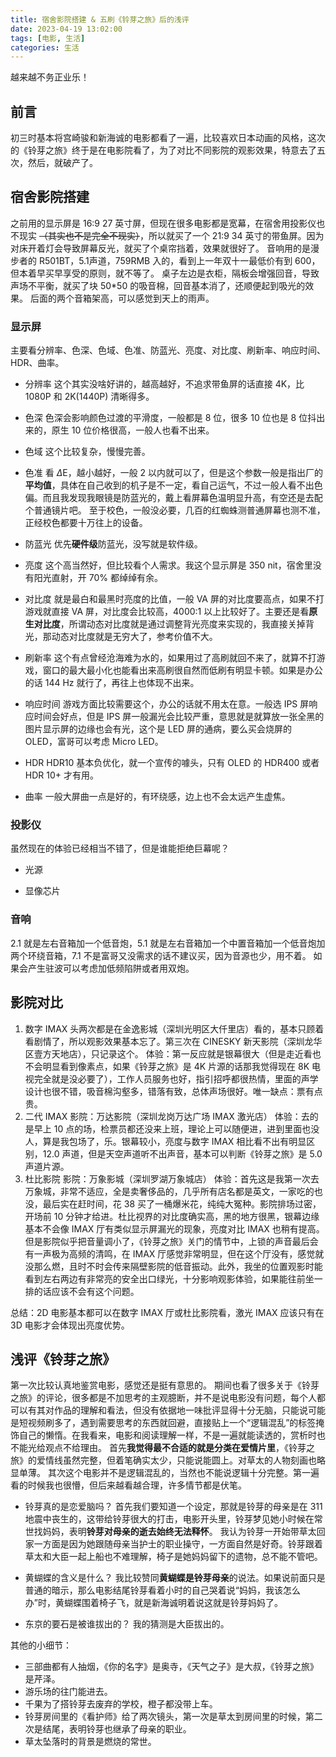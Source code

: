 ```yaml
---
title: 宿舍影院搭建 & 五刷《铃芽之旅》后的浅评
date: 2023-04-19 13:02:00
tags: [电影, 生活]
categories: 生活
---
```


越来越不务正业乐！
<!--more-->

## 前言

初三时基本将宫崎骏和新海诚的电影都看了一遍，比较喜欢日本动画的风格，这次的《铃芽之旅》终于是在电影院看了，为了对比不同影院的观影效果，特意去了五次，然后，就破产了。

## 宿舍影院搭建

之前用的显示屏是 16:9 27 英寸屏，但现在很多电影都是宽幕，在宿舍用投影仪也不现实 ~~（其实也不是完全不现实）~~，所以就买了一个 21:9 34 英寸的带鱼屏。因为对床开着灯会导致屏幕反光，就买了个桌帘挡着，效果就很好了。
音响用的是漫步者的 R501BT，5.1声道，759RMB 入的，看到上一年双十一最低价有到 600，但本着早买早享受的原则，就不等了。
桌子左边是衣柜，隔板会增强回音，导致声场不平衡，就买了块 50*50 的吸音棉，回音基本消了，还顺便起到吸光的效果。
后面的两个音箱架高，可以感觉到天上的雨声。

### 显示屏

主要看分辨率、色深、色域、色准、防蓝光、亮度、对比度、刷新率、响应时间、HDR、曲率。

* 分辨率
这个其实没啥好讲的，越高越好，不追求带鱼屏的话直接 4K，比 1080P 和 2K(1440P) 清晰得多。

* 色深
色深会影响颜色过渡的平滑度，一般都是 8 位，很多 10 位也是 8 位抖出来的，原生 10 位价格很高，一般人也看不出来。

* 色域
这个比较复杂，慢慢完善。

* 色准
看 $\Delta$E，越小越好，一般 2 以内就可以了，但是这个参数一般是指出厂的**平均值**，具体在自己收到的机子是不一定，看自己运气，不过一般人看不出色偏。而且我发现我眼镜是防蓝光的，戴上看屏幕色温明显升高，有空还是去配个普通镜片吧。
至于校色，一般没必要，几百的红蜘蛛测普通屏幕也测不准，正经校色都要十万往上的设备。

* 防蓝光
优先**硬件级**防蓝光，没写就是软件级。

* 亮度
这个高当然好，但比较看个人需求。我这个显示屏是 350 nit，宿舍里没有阳光直射，开 70% 都绰绰有余。

* 对比度
就是最白和最黑时亮度的比值，一般 VA 屏的对比度要高点，如果不打游戏就直接 VA 屏，对比度会比较高，4000:1 以上比较好了。主要还是看**原生对比度**，所谓动态对比度就是通过调整背光亮度来实现的，我直接关掉背光，那动态对比度就是无穷大了，参考价值不大。

* 刷新率
这个有点曾经沧海难为水的，如果用过了高刷就回不来了，就算不打游戏，窗口的最大最小化也能看出来高刷很自然而低刷有明显卡顿。如果是办公的话 144 Hz 就行了，再往上也体现不出来。

* 响应时间
游戏方面比较需要这个，办公的话就不用太在意。一般选 IPS 屏响应时间会好点，但是 IPS 屏一般漏光会比较严重，意思就是就算放一张全黑的图片显示屏的边缘也会有光，这个是 LED 屏的通病，要么买会烧屏的 OLED，富哥可以考虑 Micro LED。

* HDR
HDR10 基本负优化，就一个宣传的噱头，只有 OLED 的 HDR400 或者 HDR 10+ 才有用。

* 曲率
一般大屏曲一点是好的，有环绕感，边上也不会太远产生虚焦。

### 投影仪

虽然现在的体验已经相当不错了，但是谁能拒绝巨幕呢？

* 光源

* 显像芯片

### 音响

2.1 就是左右音箱加一个低音炮，5.1 就是左右音箱加一个中置音箱加一个低音炮加两个环绕音箱，7.1 不是富哥又没需求的话不建议买，因为音源也少，用不着。
如果会产生驻波可以考虑加低频陷阱或者用双炮。

## 影院对比

1. 数字 IMAX
头两次都是在金逸影城（深圳光明区大仟里店）看的，基本只顾着看剧情了，所以观影效果基本忘了。第三次在 CINESKY 新天影院（深圳龙华区壹方天地店），只记录这个。
体验：第一反应就是银幕很大（但是走近看也不会明显看到像素点，如果《铃芽之旅》是 4K 片源的话那我觉得现在 8K 电视完全就是没必要了），工作人员服务也好，指引招呼都很热情，里面的声学设计也很不错，吸音棉沟壑多，错落有致，总体声场很好。唯一缺点：票有点贵。
2. 二代 IMAX
影院：万达影院（深圳龙岗万达广场 IMAX 激光店）
体验：去的是早上 10 点的场，检票员都还没来上班，理论上可以随便进，进到里面也没人，算是我包场了，乐。银幕较小，亮度与数字 IMAX 相比看不出有明显区别，12.0 声道，但是天空声道听不出声音，基本可以判断《铃芽之旅》是 5.0 声道片源。
3. 杜比影院
影院：万象影城（深圳罗湖万象城店）
体验：首先这是我第一次去万象城，非常不适应，全是卖奢侈品的，几乎所有店名都是英文，一家吃的也没，最后实在赶时间，花 38 买了一桶爆米花，纯纯大冤种。影院排场过密，开场前 10 分钟才给进。杜比视界的对比度确实高，黑的地方很黑，银幕边缘基本不会像 IMAX 厅有类似显示屏漏光的现象，亮度对比 IMAX 也稍有提高。但是影院似乎把音量调小了，《铃芽之旅》关门的情节中，上锁的声音最后会有一声极为高频的清鸣，在 IMAX 厅感觉非常明显，但在这个厅没有，感觉就没那么燃，且时不时会传来隔壁影院的低音振动。此外，我坐的位置观影时能看到左右两边有非常亮的安全出口绿光，十分影响观影体验，如果能往前坐一排的话应该不会有这个问题。

总结：2D 电影基本都可以在数字 IMAX 厅或杜比影院看，激光 IMAX 应该只有在 3D 电影才会体现出亮度优势。

## 浅评《铃芽之旅》

第一次比较认真地鉴赏电影，感觉还是挺有意思的。
期间也看了很多关于《铃芽之旅》的评论，很多都是不加思考的主观臆断，并不是说电影没有问题，每个人都可以有其对作品的理解和看法，但没有依据地一味批评显得十分无脑，只能说可能是短视频刷多了，遇到需要思考的东西就回避，直接贴上一个“逻辑混乱”的标签掩饰自己的懒惰。在我看来，电影和阅读理解一样，不是一遍就能读透的，赏析时也不能光给观点不给理由。
首先**我觉得最不合适的就是分类在爱情片里**，《铃芽之旅》的爱情线虽然完整，但着笔确实太少，只能说能圆上。对草太的人物刻画也略显单薄。
其次这个电影并不是逻辑混乱的，当然也不能说逻辑十分完整。第一遍看的时候我也很懵，但后来越看越合理，许多情节都是伏笔。

* 铃芽真的是恋爱脑吗？
首先我们要知道一个设定，那就是铃芽的母亲是在 311 地震中丧生的，这带给铃芽很大的打击，电影开头里，铃芽梦见她小时候在常世找妈妈，表明**铃芽对母亲的逝去始终无法释怀**。
我认为铃芽一开始带草太回家一方面是因为她跟随母亲当护士的职业操守，一方面自然是好奇。铃芽跟着草太和大臣一起上船也不难理解，椅子是她妈妈留下的遗物，总不能不管吧。

* 黄蝴蝶的含义是什么？
我比较赞同**黄蝴蝶是铃芽母亲**的说法。如果说前面只是普通的暗示，那么电影结尾铃芽看着小时的自己哭着说“妈妈，我该怎么办”时，黄蝴蝶围着椅子飞，就是新海诚明着说这就是铃芽妈妈了。

* 东京的要石是被谁拔出的？
我的猜测是大臣拔出的。

其他的小细节：

* 三部曲都有人抽烟，《你的名字》是奥寺，《天气之子》是大叔，《铃芽之旅》是芹泽。
* 游乐场的往门能进去。
* 千果为了搭铃芽去废弃的学校，橙子都没带上车。
* 铃芽房间里的《看护师》给了两次镜头，第一次是草太到房间里的时候，第二次是结尾，表明铃芽也继承了母亲的职业。
* 草太坠落时的背景是燃烧的常世。
